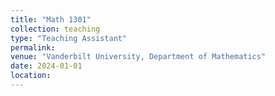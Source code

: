 ```yaml
---
title: "Math 1301"
collection: teaching
type: "Teaching Assistant"
permalink: 
venue: "Vanderbilt University, Department of Mathematics"
date: 2024-01-01
location: 
---
```


